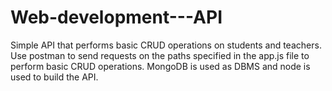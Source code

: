 # Web-development---API
Simple API that performs basic CRUD operations on students and teachers.
Use postman to send requests on the paths specified in the app.js file to perform basic CRUD operations.
MongoDB is used as DBMS and node is used to build the API.
